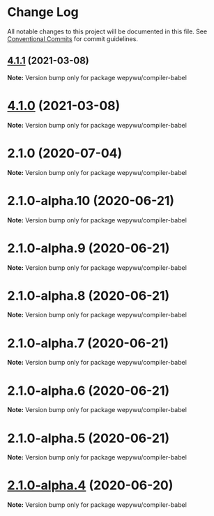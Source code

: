 # Change Log

All notable changes to this project will be documented in this file.
See [Conventional Commits](https://conventionalcommits.org) for commit guidelines.

## [4.1.1](https://github.com/zhangli344236745/wepy/compare/v4.1.0...v4.1.1) (2021-03-08)

**Note:** Version bump only for package wepywu/compiler-babel





# [4.1.0](https://github.com/zhangli344236745/wepy/compare/v2.1.0...v4.1.0) (2021-03-08)

**Note:** Version bump only for package wepywu/compiler-babel






# 2.1.0 (2020-07-04)

**Note:** Version bump only for package wepywu/compiler-babel





# 2.1.0-alpha.10 (2020-06-21)

**Note:** Version bump only for package wepywu/compiler-babel





# 2.1.0-alpha.9 (2020-06-21)

**Note:** Version bump only for package wepywu/compiler-babel





# 2.1.0-alpha.8 (2020-06-21)

**Note:** Version bump only for package wepywu/compiler-babel





# 2.1.0-alpha.7 (2020-06-21)

**Note:** Version bump only for package wepywu/compiler-babel





# 2.1.0-alpha.6 (2020-06-21)

**Note:** Version bump only for package wepywu/compiler-babel





# 2.1.0-alpha.5 (2020-06-21)

**Note:** Version bump only for package wepywu/compiler-babel





# [2.1.0-alpha.4](https://github.com/zhangli344236745/wepy/compare/v2.1.0-alpha.2...v2.1.0-alpha.4) (2020-06-20)

**Note:** Version bump only for package wepywu/compiler-babel
